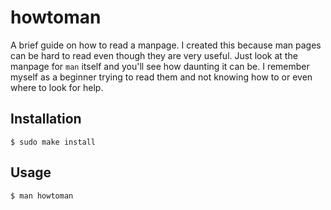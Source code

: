 # howtoman

A brief guide on how to read a manpage. I created this because man pages can be hard to read even though they are very useful. Just look at the manpage for `man` itself and you'll see how daunting it can be. I remember myself as a beginner trying to read them and not knowing how to or even where to look for help.

## Installation

```
$ sudo make install
```

## Usage

```
$ man howtoman
```
